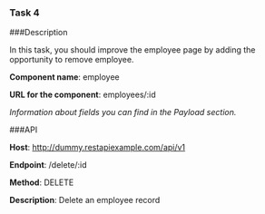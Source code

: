 ### Task 4

###Description

In this task, you should improve the employee page by adding the opportunity to remove employee. 

**Component name**: employee

**URL for the component**: employees/:id

*Information about fields you can find in the Payload section.*

###API

**Host**: http://dummy.restapiexample.com/api/v1

**Endpoint**: /delete/:id

**Method**: DELETE

**Description**: Delete an employee record

